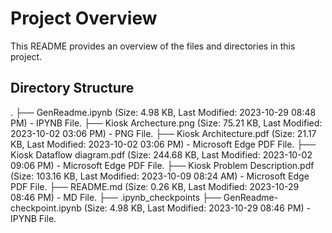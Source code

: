 # Project Overview
This README provides an overview of the files and directories in this project.

## Directory Structure

.
├── GenReadme.ipynb (Size: 4.98 KB, Last Modified: 2023-10-29 08:48 PM) - IPYNB File.
├── Kiosk Archecture.png (Size: 75.21 KB, Last Modified: 2023-10-02 03:06 PM) - PNG File.
├── Kiosk Architecture.pdf (Size: 21.17 KB, Last Modified: 2023-10-02 03:06 PM) - Microsoft Edge PDF File.
├── Kiosk Dataflow diagram.pdf (Size: 244.68 KB, Last Modified: 2023-10-02 09:06 PM) - Microsoft Edge PDF File.
├── Kiosk Problem Description.pdf (Size: 103.16 KB, Last Modified: 2023-10-09 08:24 AM) - Microsoft Edge PDF File.
├── README.md (Size: 0.26 KB, Last Modified: 2023-10-29 08:46 PM) - MD File.
├── .ipynb_checkpoints
├── GenReadme-checkpoint.ipynb (Size: 4.98 KB, Last Modified: 2023-10-29 08:46 PM) - IPYNB File.
